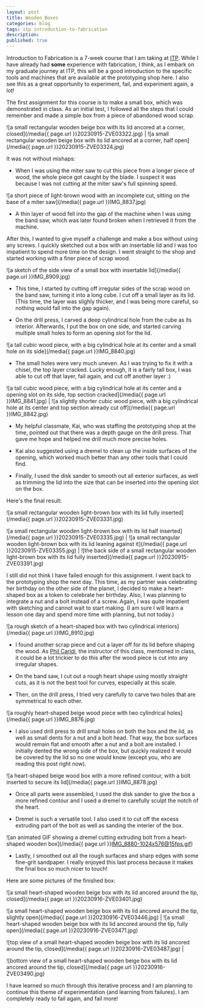 ```yaml
---
layout: post
title: Wooden Boxes
categories: blog
tags: itp introduction-to-fabrication
description: 
published: true
---
```


Introduction to Fabrication is a 7-week course that I am taking at [ITP](https://tisch.nyu.edu/itp). While I have already had **some** experience with fabrication, I think, as I embark on my graduate journey at ITP, this will be a good introduction to the specific tools and machines that are available at the prototyping shop here. I also see this as a great opportunity to experiment, fail, and experiment again, a lot!

<!--more-->

The first assignment for this course is to make a small box, which was demonstrated in class. As an initial test, I followed all the steps that I could remember and made a simple box from a piece of abandoned wood scrap.

![a small rectangular wooden beige box with its lid ancored at a corner, closed](/media{{ page.url }}20230915-ZVE03322.jpg) | ![a small rectangular wooden beige box with its lid ancored at a corner, half open](/media{{ page.url }}20230915-ZVE03324.jpg)

It was not without mishaps:

- When I was using the miter saw to cut this piece from a longer piece of wood, the whole piece got caught by the blade. I suspect it was because I was not cutting at the miter saw's full spinning speed.

![a short piece of light-brown wood with an incomplete cut, sitting on the base of a miter saw](/media{{ page.url }}IMG_8837.jpg)

- A thin layer of wood fell into the gap of the machine when I was using the band saw, which was later found broken when I retrieved it from the machine.

After this, I wanted to give myself a challenge and make a box without using any screws. I quickly sketched out a box with an insertable lid and I was too impatient to spend more time on the design. I went straight to the shop and started working with a finer piece of scrap wood.

![a sketch of the side view of a small box with insertable lid](/media{{ page.url }}IMG_8909.jpg)

- This time, I started by cutting off irregular sides of the scrap wood on the band saw, turning it into a long cube. I cut off a small layer as its lid. (This time, the layer was slighly thicker, and I was being more careful, so nothing would fall into the gap again).

- On the drill press, I carved a deep cylindrical hole from the cube as its interior. Afterwards, I put the box on one side, and started carving multiple small holes to form an opening slot for the lid.

![a tall cubic wood piece, with a big cylindrical hole at its center and a small hole on its side](/media{{ page.url }}IMG_8840.jpg)

- The small holes were very much uneven. As I was trying to fix it with a chisel, the top layer cracked. Lucky enough, it is a fairly tall box, I was able to cut off that layer, fail again, and cut off another layer :)

![a tall cubic wood piece, with a big cylindrical hole at its center and a opening slot on its side, top section cracked](/media{{ page.url }}IMG_8841.jpg) | ![a slightly shorter cubic wood piece, with a big cylindrical hole at its center and top section already cut off](/media{{ page.url }}IMG_8842.jpg)

- My helpful classmate, Kai, who was staffing the prototyping shop at the time, pointed out that there was a depth gauge on the drill press. That gave me hope and helped me drill much more precise holes.

- Kai also suggested using a dremel to clean up the inside surfaces of the opening, which worked much better than any other tools that I could find.

- Finally, I used the disk sander to smooth out all exterior surfaces, as well as trimming the lid into the size that can be inserted into the opening slot on the box.

Here's the final result:

![a small rectangular wooden light-brown box with its lid fully inserted](/media{{ page.url }}20230915-ZVE03331.jpg)

![a small rectangular wooden light-brown box with its lid half inserted](/media{{ page.url }}20230915-ZVE03335.jpg) | ![a small rectangular wooden light-brown box with its lid leaning against it](/media{{ page.url }}20230915-ZVE03355.jpg) | ![the back side of a small rectangular wooden light-brown box with its lid fully inserted](/media{{ page.url }}20230915-ZVE03391.jpg)

I still did not think I have failed enough for this assignment. I went back to the prototyping shop the next day. This time, as my partner was celebrating her birthday on the other side of the planet, I decided to make a heart-shaped box as a token to celebrate her birthday. Also, I was planning to integrate a nut and a bolt instead of a screw. Again, I was quite impatient with sketching and cannot wait to start making. (I am sure I will learn a lesson one day and spend more time with planning, but not today.) 

![a rough sketch of a heart-shaped box with two cylindrical interiors](/media{{ page.url }}IMG_8910.jpg)

- I found another scrap piece and cut a layer off for its lid before shaping the wood. As [Phil Caridi](https://philcaridi.com), the instructor of this class, mentioned in class, it could be a lot trickier to do this after the wood piece is cut into any irregular shapes.

- On the band saw, I cut out a rough heart shape using mostly straight cuts, as it is not the best tool for curves, especially at this scale.

- Then, on the drill press, I tried very carefully to carve two holes that are symmetrical to each other.

![a roughly heart-shaped beige wood piece with two cylindrical holes](/media{{ page.url }}IMG_8876.jpg)

- I also used drill press to drill small holes on both the box and the lid, as well as small dents for a nut and a bolt head. That way, the box surfaces would remain flat and smooth after a nut and a bolt are installed. I initially dented the wrong side of the box, but quickly realized it would be covered by the lid so no one would know (except you, who are reading this post right now).

![a heart-shaped beige wood box with a more refined contour, with a bolt inserted to secure its lid](/media{{ page.url }}IMG_8878.jpg)

- Once all parts were assembled, I used the disk sander to give the box a more refined contour and I used a dremel to carefully sculpt the notch of the heart.

- Dremel is such a versatile tool. I also used it to cut off the excess extruding part of the bolt as well as sanding the interier of the box.

![an animated GIF showing a dremel cutting extruding bolt from a heart-shaped wooden box](/media{{ page.url }}IMG_8880-1024x576@15fps.gif)

- Lastly, I smoothed out all the rough surfaces and sharp edges with some fine-grit sandpaper. I really enjoyed this last process because it makes the final box so much nicer to touch!

Here are some pictures of the finished box:

![a small heart-shaped wooden beige box with its lid ancored around the tip, closed](/media{{ page.url }}20230916-ZVE03401.jpg)

![a small heart-shaped wooden beige box with its lid ancored around the tip, slightly open](/media{{ page.url }}20230916-ZVE03446.jpg) | ![a small heart-shaped wooden beige box with its lid ancored around the tip, fully open](/media{{ page.url }}20230916-ZVE03471.jpg)

![top view of a small heart-shaped wooden beige box with its lid ancored around the tip, closed](/media{{ page.url }}20230916-ZVE03487.jpg) |

![bottom view of a small heart-shaped wooden beige box with its lid ancored around the tip, closed](/media{{ page.url }}20230916-ZVE03490.jpg)

I have learned so much through this iterative process and I am planning to continue this theme of experimentation (and learning from failures). I am completely ready to fail again, and fail more!
